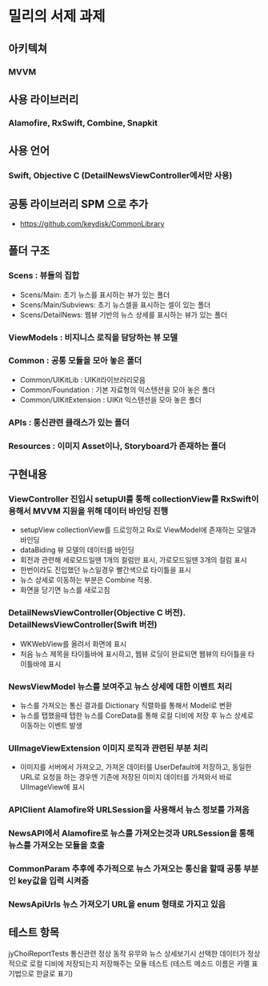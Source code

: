 #  밀리의 서제 과제

## 아키텍쳐
### MVVM
## 사용 라이브러리 
### Alamofire, RxSwift, Combine, Snapkit
## 사용 언어
### Swift, Objective C (DetailNewsViewController에서만 사용)
## 공통 라이브러리 SPM 으로 추가
- https://github.com/keydisk/CommonLibrary 

## 폴더 구조
### Scens : 뷰들의 집합
- Scens/Main: 초기 뉴스를 표시하는 뷰가 있는 폴더
- Scens/Main/Subviews: 초기 뉴스셀을 표시하는 셀이 있는 폴더 
- Scens/DetailNews: 웹뷰 기반의 뉴스 상세를 표시하는 뷰가 있는 폴더
### ViewModels : 비지니스 로직을 담당하는 뷰 모델
### Common : 공통 모듈을 모아 놓은 폴더
- Common/UIKitLib : UIKit라이브러리모음
- Common/Foundation : 기본 자료형의 익스텐션을 모아 놓은 폴더
- Common/UIKitExtension : UIKit 익스텐션을 모아 놓은 폴더
### APIs : 통신관련 클래스가 있는 폴더
### Resources : 이미지 Asset이나, Storyboard가 존재하는 폴더

## 구현내용

### ViewController 진입시 setupUI를 통해 collectionView를 RxSwift이용해서 MVVM 지원을 위해 데이터 바인딩 진행
- setupView collectionView를 드로잉하고 Rx로 ViewModel에 존재하는 모델과 바인딩 
- dataBiding 뷰 모델의 데이터를 바인딩
- 회전과 관련해 세로모드일땐 1개의 컬럼만 표시, 가로모드일땐 3개의 컬럼 표시
- 한번이라도 진입했던 뉴스일경우 빨간색으로 타이틀을 표시
- 뉴스 상세로 이동하는 부분은 Combine 적용.
- 화면을 당기면 뉴스를 새로고침

### DetailNewsViewController(Objective C 버전). DetailNewsViewController(Swift 버전)
- WKWebView를 올려서 화면에 표시
- 처음 뉴스 제목을 타이틀바에 표시하고, 웹뷰 로딩이 완료되면 웹뷰의 타이틀을 타이틀바에 표시
 
### NewsViewModel 뉴스를 보여주고 뉴스 상세에 대한 이벤트 처리
- 뉴스를 가져오는 통신 결과를 Dictionary 직렬화를 통해서 Model로 변환
- 뉴스를 탭했을때 탭한 뉴스를 CoreData를 통해 로컬 디비에 저장 후 뉴스 상세로 이동하는 이벤트 발생

### UIImageViewExtension 이미지 로직과 관련된 부분 처리
- 이미지를 서버에서 가져오고, 가져온 데이터를 UserDefault에 저장하고, 동일한 URL로 요청을 하는 경우엔 기존에 저장된 이미지 데이터를 가져와서 바로 UIImageView에 표시

### APIClient Alamofire와 URLSession을 사용해서 뉴스 정보를 가져옴
### NewsAPI에서 Alamofire로 뉴스를 가져오는것과 URLSession을 통해 뉴스를 가져오는 모듈을 호출
### CommonParam 추후에 추가적으로 뉴스 가져오는 통신을 할때 공통 부분인 key값을 입력 시켜줌
### NewsApiUrls 뉴스 가져오기 URL을 enum 형태로 가지고 있음

## 테스트 항목
jyChoiReportTests 통신관련 정상 동작 유무와 뉴스 상세보기시 선택한 데이터가 정상적으로 로컬 디비에 저장되는지 저장해주는 모듈 테스트 (테스트 메소드 이름은 카멜 표기법으로 한글로 표기)
